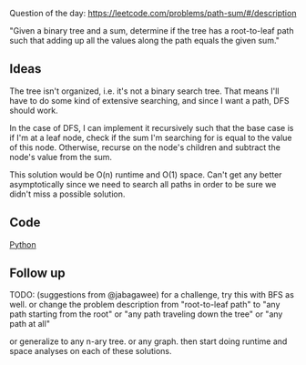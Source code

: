 Question of the day: https://leetcode.com/problems/path-sum/#/description

"Given a binary tree and a sum, determine if the tree
has a root-to-leaf path such that adding up all the
values along the path equals the given sum."

## Ideas ##

The tree isn't organized, i.e. it's not a binary search
tree. That means I'll have to do some kind of extensive
searching, and since I want a path, DFS should work.

In the case of DFS, I can implement it recursively such that
the base case is if I'm at a leaf node, check if the sum
I'm searching for is equal to the value of this node.
Otherwise, recurse on the node's children and subtract
the node's value from the sum.

This solution would be O(n) runtime and O(1) space. Can't
get any better asymptotically since we need to search
all paths in order to be sure we didn't miss a possible
solution.

## Code ##

[Python](./pathsum.py)

## Follow up ##

TODO: (suggestions from @jabagawee) for a challenge,
try this with BFS as well. or change the problem description
from "root-to-leaf path" to "any path starting from the root"
or "any path traveling down the tree" or "any path at all"

or generalize to any n-ary tree. or any graph. then start
doing runtime and space analyses on each of these solutions.
